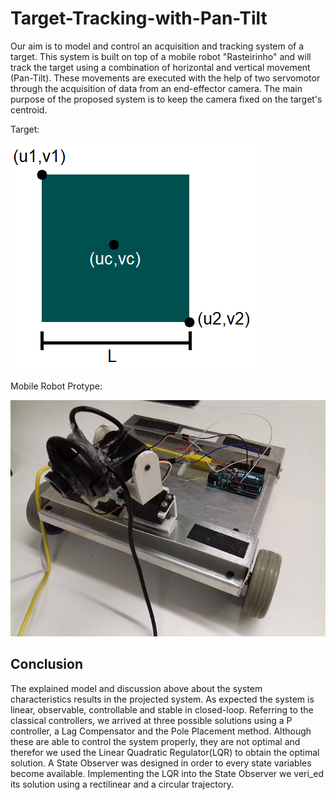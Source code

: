 # Target-Tracking-with-Pan-Tilt

Our aim is to model and control an acquisition and tracking system of a target. This system is built on top of a mobile robot "Rasteirinho" and will track the target using a combination of horizontal and vertical movement (Pan-Tilt). These movements are executed with the help of two servomotor through the acquisition of data from an end-effector camera. The main purpose of the proposed system is to keep the camera fixed on the target's centroid.


Target:

![image](https://github.com/luis-a-miranda/Target-Tracking-with-Pan-Tilt/blob/main/images/target.png?raw=true)

Mobile Robot Protype:

![image](https://github.com/luis-a-miranda/Target-Tracking-with-Pan-Tilt/blob/main/images/rasteirinho.png?raw=true)

## Conclusion
The explained model and discussion above about the system characteristics results in the projected system. As expected the system is linear, observable, controllable and stable in closed-loop. Referring to the classical controllers, we arrived at three possible solutions using a P controller, a Lag Compensator and the Pole Placement method. Although these are able to control the system properly, they are not optimal and therefor we used the Linear Quadratic Regulator(LQR) to obtain the optimal solution. A State Observer was designed in order to every state variables become available. Implementing the LQR into the State Observer we veri_ed its solution using a rectilinear and a circular trajectory.

